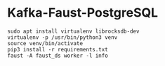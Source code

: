 # Kafka-Faust-PostgreSQL

```
sudo apt install virtualenv librocksdb-dev
virtualenv -p /usr/bin/python3 venv
source venv/bin/activate
pip3 install -r requirements.txt
faust -A faust_ds worker -l info
```
